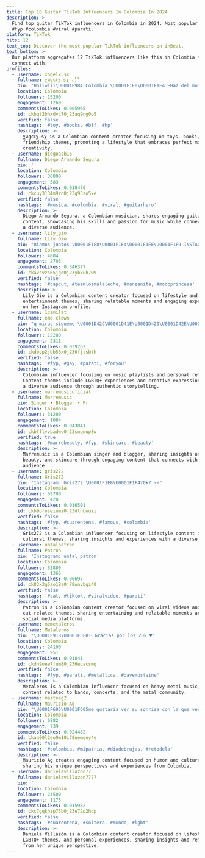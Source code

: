 ```yaml
---
title: Top 10 Guitar TikTok Influencers In Colombia In 2024
description: >-
  Find top guitar TikTok influencers in Colombia in 2024. Most popular hashtags:
  #fyp #colombia #viral #parati.
platform: TikTok
hits: 12
text_top: Discover the most popular TikTok influencers on inBeat.
text_bottom: >-
  Our platform aggregates 12 TikTok influencers like this in Colombia for you to
  connect with.
profiles:
  - username: xngelx.sx
    fullname: χиgєℓχ.ѕχ ◟̽◞̽
    bio: "Holiwiii\U0001F984 Colombia \U0001F1E8\U0001F1F4 ~Haz del momento algo perfecto~"
    location: Colombia
    followers: 15200
    engagement: 1269
    commentsToLikes: 0.005965
    id: ckbqt2bhxdvc70j23aq9ng0o5
    verified: false
    hashtags: '#toy, #books, #bff, #hp'
    description: >-
      χиgєℓχ.ѕχ is a Colombian content creator focusing on toys, books, and
      friendship themes, promoting a lifestyle that embraces perfect moments and
      creativity.
  - username: diegoasb16
    fullname: Diego Armando Segura
    bio: ''
    location: Colombia
    followers: 36800
    engagement: 583
    commentsToLikes: 0.018476
    id: ckcuy3134m9rn0j23g93zo5xe
    verified: false
    hashtags: '#musica, #colombia, #viral, #guitarhero'
    description: >-
      Diego Armando Segura, a Colombian musician, shares engaging guitar-related
      content, showcasing his skills and passion for music while connecting with
      a diverse audience.
  - username: lily_gio
    fullname: Lily Gio
    bio: "Riamos juntos \U0001F1E8\U0001F1F4\U0001F1EE\U0001F1F9 INSTAGRAM @Lily_gio15 \U0001F339\U0001F95B\U0001F34E\U0001F339"
    location: Colombia
    followers: 4684
    engagement: 2703
    commentsToLikes: 0.346377
    id: ckavsvzs65jgd0j23ybxuh7w9
    verified: false
    hashtags: '#capcut, #teamlosmalaleche, #manzanita, #modoprincesa'
    description: >-
      Lily Gio is a Colombian content creator focused on lifestyle and
      entertainment themes, sharing relatable moments and engaging experiences
      on her Instagram profile.
  - username: 1camilat
    fullname: emo clown
    bio: "q miras sígueme \U0001D42C\U0001D41E\U0001D420\U0001D42E\U0001D427\U0001D41D\U0001D41A \U0001D41C\U0001D42E\U0001D41E\U0001D427\U0001D42D\U0001D41A: \U0001D7CF\U0001D41A\U0001D425\U0001D430\U0001D41A\U0001D432\U0001D42C\U0001D42C\U0001D41A\U0001D41D mi playlist\U0001F447"
    location: Colombia
    followers: 12200
    engagement: 2311
    commentsToLikes: 0.039262
    id: ckdbop2jbb58x0j230fjtsbth
    verified: false
    hashtags: '#fyp, #gay, #parati, #foryou'
    description: >-
      Colombian influencer focusing on music playlists and personal reflections.
      Content themes include LGBTQ+ experiences and creative expression. Engages
      a diverse audience through authentic storytelling.
  - username: marremusicoficial
    fullname: Marremusic
    bio: Singer • Blogger • Pr
    location: Colombia
    followers: 31200
    engagement: 1084
    commentsToLikes: 0.043841
    id: ckbfflvvbadwu0j23snqwup8w
    verified: true
    hashtags: '#marrebeauty, #fyp, #skincare, #beauty'
    description: >-
      Marremusic is a Colombian singer and blogger, sharing insights on music,
      beauty, and skincare through engaging content that connects with her
      audience.
  - username: gris272
    fullname: Gris272
    bio: "Instagram: Gris272 \U0001F1E8\U0001F1F470k? ⚡️⚡️"
    location: Colombia
    followers: 69700
    engagement: 428
    commentsToLikes: 0.016501
    id: ckb9ofnseiumi0j23dtnbwuii
    verified: false
    hashtags: '#fyp, #cuarentena, #famous, #colombia'
    description: >-
      Gris272 is a Colombian influencer focusing on lifestyle content and
      cultural themes, sharing insights and experiences with a diverse audience.
  - username: untalpatron
    fullname: Patron
    bio: 'Instagram: untal_patron'
    location: Colombia
    followers: 53800
    engagement: 1366
    commentsToLikes: 0.00697
    id: ck83x3q5ao18a0j78wnvbgi40
    verified: false
    hashtags: '#cat, #tiktok, #viralvideo, #parati'
    description: >-
      Patron is a Colombian content creator focused on viral videos and engaging
      cat-related themes, sharing entertaining and relatable moments across
      social media platforms.
  - username: memetaleros
    fullname: Metaleros
    bio: "\U0001F918\U0001F3FB✨ Gracias por los 20k ♥️"
    location: Colombia
    followers: 24100
    engagement: 951
    commentsToLikes: 0.01841
    id: ckdn9oee7fum80j236ecacsmq
    verified: false
    hashtags: '#fyp, #parati, #metallica, #davemustaine'
    description: >-
      Metaleros is a Colombian influencer focused on heavy metal music, sharing
      content related to bands, concerts, and the metal community.
  - username: maitoag2
    fullname: Mauricio Ag
    bio: "\U0001F605\U0001F605me gustaria ver su sonrisa con la que ven mis locuras\U0001F602\U0001F602"
    location: Colombia
    followers: 6882
    engagement: 739
    commentsToLikes: 0.024482
    id: ckan00l2eo9m10i78uemqey4e
    verified: false
    hashtags: '#colombia, #mipatria, #diadebrujas, #retodela'
    description: >-
      Mauricio Ag creates engaging content focused on humor and cultural themes,
      sharing his unique perspectives and experiences from Colombia.
  - username: danielavillazon77
    fullname: danielavillazon7777
    bio: ''
    location: Colombia
    followers: 23500
    engagement: 1175
    commentsToLikes: 0.015982
    id: ckc7gqkhzp75b0j23e72p2hdp
    verified: false
    hashtags: '#cuarentena, #soltera, #mundo, #lgbt'
    description: >-
      Daniela Villazón is a Colombian content creator focused on lifestyle,
      LGBTQ+ themes, and personal experiences, sharing insights and reflections
      from her unique perspective.
---
```


